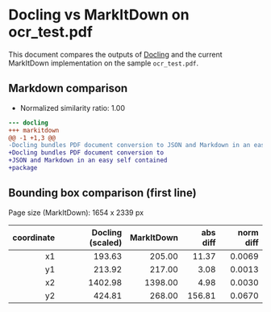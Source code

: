 # Docling vs MarkItDown on ocr_test.pdf

This document compares the outputs of [Docling](https://github.com/docling-project/docling) and the current MarkItDown implementation on the sample `ocr_test.pdf`.

## Markdown comparison
- Normalized similarity ratio: 1.00

```diff
--- docling
+++ markitdown
@@ -1 +1,3 @@
-Docling bundles PDF document conversion to JSON and Markdown in an easy self contained package
+Docling bundles PDF document conversion to
+JSON and Markdown in an easy self contained
+package
```

## Bounding box comparison (first line)
Page size (MarkItDown): 1654 x 2339 px

| coordinate | Docling (scaled) | MarkItDown | abs diff | norm diff |
|-----------:|------------------:|-----------:|---------:|----------:|
| x1 | 193.63 | 205.00 | 11.37 | 0.0069 |
| y1 | 213.92 | 217.00 | 3.08 | 0.0013 |
| x2 | 1402.98 | 1398.00 | 4.98 | 0.0030 |
| y2 | 424.81 | 268.00 | 156.81 | 0.0670 |

